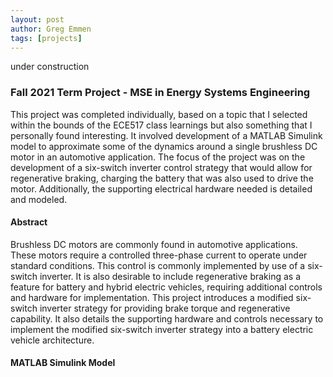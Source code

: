 ```yaml
---
layout: post
author: Greg Emmen
tags: [projects]
---
```


under construction

### Fall 2021 Term Project - MSE in Energy Systems Engineering
This project was completed individually, based on a topic that I selected within the bounds of the ECE517 class learnings but also something that I personally found interesting. It involved development of a MATLAB Simulink model to approximate some of the dynamics around a single brushless DC motor in an automotive application. The focus of the project was on the development of a six-switch inverter control strategy that would allow for regenerative braking, charging the battery that was also used to drive the motor. Additionally, the supporting electrical hardware needed is detailed and modeled.

#### Abstract
Brushless DC motors are commonly found in automotive applications. These motors require a controlled three-phase current to operate under standard conditions. This control is commonly implemented by use of a six-switch inverter. It is also desirable to include regenerative braking as a feature for battery and hybrid electric vehicles, requiring additional controls and hardware for implementation. This project introduces a modified six-switch inverter strategy for providing
brake torque and regenerative capability. It also details the supporting hardware and controls necessary to implement the modified six-switch inverter strategy into a battery electric vehicle architecture.

#### MATLAB Simulink Model

